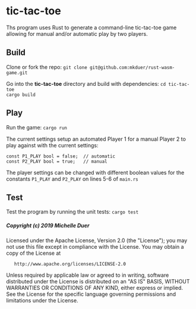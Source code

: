 # tic-tac-toe

Ths program uses Rust to generate a command-line tic-tac-toe game allowing for manual and/or automatic play by two players. 

## Build 

Clone or fork the repo: `git clone git@github.com:mkduer/rust-wasm-game.git`

Go into the **tic-tac-toe** directory and build with dependencies: 
`cd tic-tac-toe`  
`cargo build`  

## Play

Run the game: `cargo run`

The current settings setup an automated Player 1 for a manual Player 2 to play against with the current settings: 

`const P1_PLAY bool = false;  // automatic`  
`const P2_PLAY bool = true;   // manual`

The player settings can be changed with different boolean values for the constants `P1_PLAY` and `P2_PLAY` on lines 5-6 of `main.rs`

## Test

Test the program by running the unit tests: `cargo test`



##### Copyright (c) 2019 Michelle Duer

   Licensed under the Apache License, Version 2.0 (the "License");
   you may not use this file except in compliance with the License.
   You may obtain a copy of the License at

       http://www.apache.org/licenses/LICENSE-2.0

   Unless required by applicable law or agreed to in writing, software
   distributed under the License is distributed on an "AS IS" BASIS,
   WITHOUT WARRANTIES OR CONDITIONS OF ANY KIND, either express or implied.
   See the License for the specific language governing permissions and
   limitations under the License.